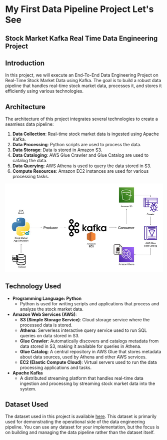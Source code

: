 # My First Data Pipeline Project Let's See

## Stock Market Kafka Real Time Data Engineering Project
## Introduction
In this project, we will execute an End-To-End Data Engineering Project on Real-Time Stock Market Data using Kafka. The goal is to build a robust data pipeline that handles real-time stock market data, processes it, and stores it efficiently using various technologies.

## Architecture
The architecture of this project integrates several technologies to create a seamless data pipeline:
1. **Data Collection**: Real-time stock market data is ingested using Apache Kafka.
2. **Data Processing**: Python scripts are used to process the data.
3. **Data Storage**: Data is stored in Amazon S3.
4. **Data Cataloging**: AWS Glue Crawler and Glue Catalog are used to catalog the data.
5. **Data Querying**: AWS Athena is used to query the data stored in S3.
6. **Compute Resources**: Amazon EC2 instances are used for various processing tasks.
   
![Architecture Diagram](Architecture.jpg)

## Technology Used

- **Programming Language: Python**
  - Python is used for writing scripts and applications that process and analyze the stock market data.
- **Amazon Web Services (AWS)**:
  - **S3 (Simple Storage Service)**: Cloud storage service where the processed data is stored.
  - **Athena**: Serverless interactive query service used to run SQL queries on data stored in S3.
  - **Glue Crawler**: Automatically discovers and catalogs metadata from data stored in S3, making it available for queries in Athena.
  - **Glue Catalog**: A central repository in AWS Glue that stores metadata about data sources, used by Athena and other AWS services.
  - **EC2 (Elastic Compute Cloud)**: Virtual servers used to run the data processing applications and tasks.
- **Apache Kafka**
  - A distributed streaming platform that handles real-time data ingestion and processing by streaming stock market data into the system.

## Dataset Used
The dataset used in this project is available [here](https://github.com/darshilparmar/stock-market-kafka-data-engineering-project/blob/main/indexProcessed.csv). This dataset is primarily used for demonstrating the operational side of the data engineering pipeline.
You can use any dataset for your implementation, but the focus is on building and managing the data pipeline rather than the dataset itself.
